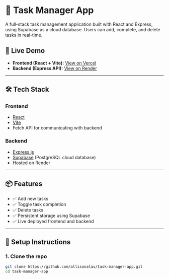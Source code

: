 # 📝 Task Manager App

A full-stack task management application built with React and Express, using Supabase as a cloud database. Users can add, complete, and delete tasks in real-time.

## 🚀 Live Demo

- **Frontend (React + Vite):** [View on Vercel](https://task-manager-app-six-rose.vercel.app)
- **Backend (Express API):** [View on Render](https://task-manager-backend-mzwj.onrender.com)

---

## 🛠️ Tech Stack

### Frontend
- [React](https://reactjs.org/)
- [Vite](https://vitejs.dev/)
- Fetch API for communicating with backend

### Backend
- [Express.js](https://expressjs.com/)
- [Supabase](https://supabase.com/) (PostgreSQL cloud database)
- Hosted on Render

---

## 📦 Features

- ✅ Add new tasks
- ✅ Toggle task completion
- ✅ Delete tasks
- ✅ Persistent storage using Supabase
- ✅ Live deployed frontend and backend

---

## 🔧 Setup Instructions

### 1. Clone the repo
```bash
git clone https://github.com/allisonalav/task-manager-app.git
cd task-manager-app
